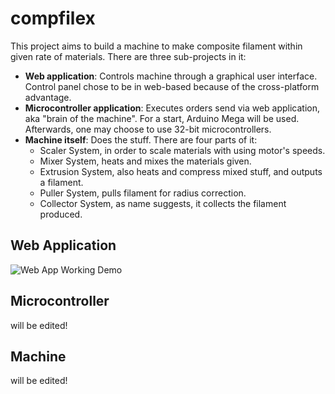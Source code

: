 # compfilex

This project aims to build a machine to make composite filament within given rate of materials. There are three sub-projects in it:

* **Web application**: Controls machine through a graphical user interface. Control panel chose to be in web-based because of the cross-platform advantage.
* **Microcontroller application**: Executes orders send via web application, aka "brain of the machine". For a start, Arduino Mega will be used. Afterwards, one may choose to use 32-bit microcontrollers.
* **Machine itself**: Does the stuff. There are four parts of it:
  * Scaler System, in order to scale materials with using motor's speeds.
  * Mixer System, heats and mixes the materials given.
  * Extrusion System, also heats and compress mixed stuff, and outputs a filament.
  * Puller System, pulls filament for radius correction.
  * Collector System, as name suggests, it collects the filament produced.



## Web Application

![Web App Working Demo](https://github.com/electricalgorithm/compfilex/main/assets/webapp_1.gif)

## Microcontroller

will be edited!

## Machine

will be edited!
